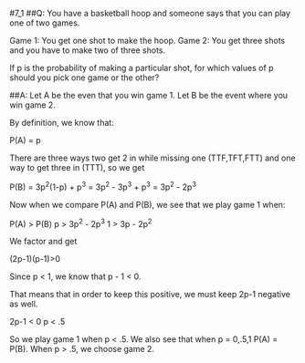 #7_1
##Q:
You have a basketball hoop and someone says that you can play one of two games.

Game 1: You get one shot to make the hoop.
Game 2: You get three shots and you have to make two of three shots.

If p is the probability of making a particular shot, for which values of p should you pick one game or the other?

##A:
Let A be the even that you win game 1.  Let B be the event where you win game 2.

By definition, we know that:

P(A) = p

There are three ways two get 2 in while missing one (TTF,TFT,FTT) and one way to get three in (TTT), so we get

P(B) = 3p<sup>2</sup>(1-p) + p<sup>3</sup> = 3p<sup>2</sup> - 3p<sup>3</sup> + p<sup>3</sup> = 3p<sup>2</sup> - 2p<sup>3</sup>

Now when we compare P(A) and P(B), we see that we play game 1 when:

P(A) > P(B)
p > 3p<sup>2</sup> - 2p<sup>3</sup>
1 > 3p - 2p<sup>2</sup>

We factor and get

(2p-1)(p-1)>0

Since p < 1, we know that p - 1 < 0.

That means that in order to keep this positive, we must keep 2p-1 negative as well.

2p-1 < 0
p < .5

So we play game 1 when p < .5.  We also see that when p = 0,.5,1 P(A) = P(B).  When p > .5, we choose game 2.
